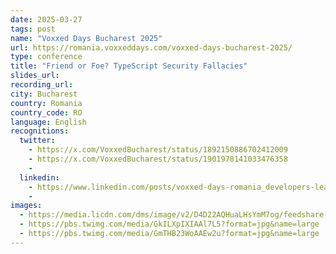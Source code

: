 ```yaml
---
date: 2025-03-27
tags: post
name: "Voxxed Days Bucharest 2025"
url: https://romania.voxxeddays.com/voxxed-days-bucharest-2025/
type: conference
title: "Friend or Foe? TypeScript Security Fallacies"
slides_url:
recording_url: 
city: Bucharest
country: Romania
country_code: RO
language: English
recognitions:
  twitter:
    - https://x.com/VoxxedBucharest/status/1892150886702412009
    - https://x.com/VoxxedBucharest/status/1901978141033476358
    - 
  linkedin:
    - https://www.linkedin.com/posts/voxxed-days-romania_developers-leaders-conference-activity-7297916578778562560-SXlX?utm_source=share&utm_medium=member_desktop&rcm=ACoAAACIWKAB8ax6sEGr0vZf5_9FprdpN_qAo9A
    - 
images:
  - https://media.licdn.com/dms/image/v2/D4D22AQHuaLHsYmM7og/feedshare-shrink_2048_1536/B4DZUcuCNfGkAo-/0/1739943586104?e=1743033600&v=beta&t=VyTBQ5usB8JZiXsCFz6gPv0-OKaqWZgRdEy7DpxxUMw
  - https://pbs.twimg.com/media/GkILXpIXIAAl7L5?format=jpg&name=large
  - https://pbs.twimg.com/media/GmTHB23WoAAEw2u?format=jpg&name=large
---
```

